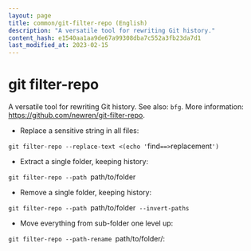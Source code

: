 ```yaml
---
layout: page
title: common/git-filter-repo (English)
description: "A versatile tool for rewriting Git history."
content_hash: e1540aa1aa9de67a99308dba7c552a3fb23da7d1
last_modified_at: 2023-02-15
---
```

# git filter-repo

A versatile tool for rewriting Git history.
See also: `bfg`.
More information: <https://github.com/newren/git-filter-repo>.

- Replace a sensitive string in all files:

`git filter-repo --replace-text <(echo '`<span class="tldr-var badge badge-pill bg-dark-lm bg-white-dm text-white-lm text-dark-dm font-weight-bold">find</span>`==>`<span class="tldr-var badge badge-pill bg-dark-lm bg-white-dm text-white-lm text-dark-dm font-weight-bold">replacement</span>`')`

- Extract a single folder, keeping history:

`git filter-repo --path `<span class="tldr-var badge badge-pill bg-dark-lm bg-white-dm text-white-lm text-dark-dm font-weight-bold">path/to/folder</span>

- Remove a single folder, keeping history:

`git filter-repo --path `<span class="tldr-var badge badge-pill bg-dark-lm bg-white-dm text-white-lm text-dark-dm font-weight-bold">path/to/folder</span>` --invert-paths`

- Move everything from sub-folder one level up:

`git filter-repo --path-rename `<span class="tldr-var badge badge-pill bg-dark-lm bg-white-dm text-white-lm text-dark-dm font-weight-bold">path/to/folder/:</span>
